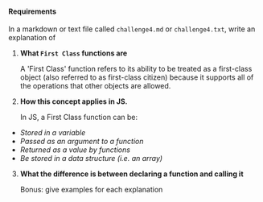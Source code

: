 #### Requirements
In a markdown or text file called `challenge4.md` or `challenge4.txt`, write an explanation of
1. **What `First Class` functions are**
  
   A 'First Class' function refers to its ability to be treated as a first-class object (also referred to as first-class citizen) because it supports all of the operations that other objects are allowed.
    
2. **How this concept applies in JS.**

   In JS, a First Class function can be:
  - *Stored in a variable*
  - *Passed as an argument to a function*
  - *Returned as a value by functions*
  - *Be stored in a data structure (i.e. an array)*
  
3. **What the difference is between declaring a function and calling it**
   
   Bonus: give examples for each explanation

